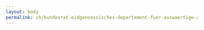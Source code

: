 ```yaml
---
layout: body
permalink: ch/bundesrat-eidgenoessisches-departement-fuer-auswaertige-angelegenheiten-direktion-fuer-voelkerrecht-abteilung-i-menschenrechte-humanitaeres-voelkerrecht-diplomatisches-und-konsularisches-recht-sektion-humanitaeres-voelkerrecht-sekretariat-internation/
---
```


